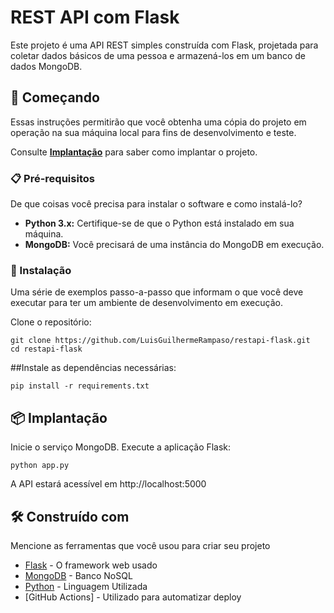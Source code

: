 # REST API com Flask

Este projeto é uma API REST simples construída com Flask, projetada para coletar dados básicos de uma pessoa e armazená-los em um banco de dados MongoDB.

## 🚀 Começando

Essas instruções permitirão que você obtenha uma cópia do projeto em operação na sua máquina local para fins de desenvolvimento e teste.

Consulte **[Implantação](#-implantação)** para saber como implantar o projeto.

### 📋 Pré-requisitos

De que coisas você precisa para instalar o software e como instalá-lo?

- **Python 3.x:** Certifique-se de que o Python está instalado em sua máquina.
- **MongoDB:** Você precisará de uma instância do MongoDB em execução.

### 🔧 Instalação

Uma série de exemplos passo-a-passo que informam o que você deve executar para ter um ambiente de desenvolvimento em execução.

Clone o repositório:

```
git clone https://github.com/LuisGuilhermeRampaso/restapi-flask.git
cd restapi-flask
```

##Instale as dependências necessárias:

```
pip install -r requirements.txt
```

## 📦 Implantação

Inicie o serviço MongoDB.
Execute a aplicação Flask:
```
python app.py
```
A API estará acessível em http://localhost:5000

## 🛠️ Construído com

Mencione as ferramentas que você usou para criar seu projeto

* [Flask]() - O framework web usado
* [MongoDB](https://mongodb.com/) - Banco NoSQL
* [Python]() - Linguagem Utilizada
* [GitHub Actions] - Utilizado para automatizar deploy
